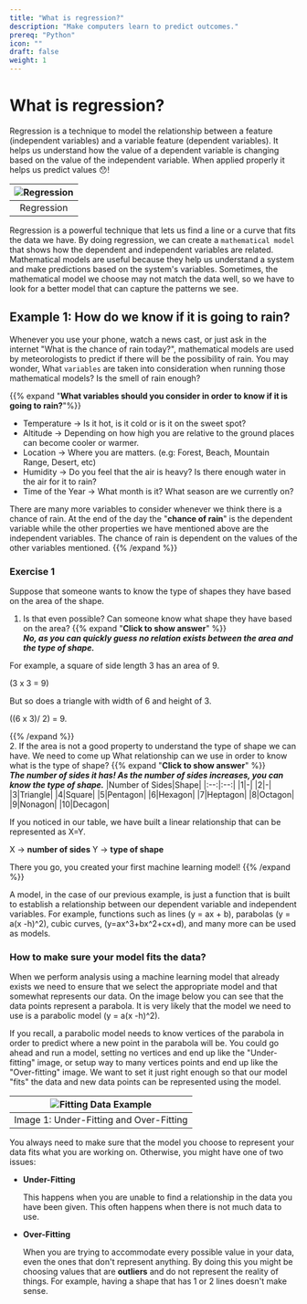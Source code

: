 ```yaml
---
title: "What is regression?"
description: "Make computers learn to predict outcomes."
prereq: "Python"
icon: ""
draft: false
weight: 1
---
```


# What is regression?
Regression is a technique to model the relationship between a feature (independent variables) and a variable feature (dependent variables). It helps us understand how the value of a dependent variable is changing based on the value of the independent variable. When applied properly it helps us predict values 😯!

|![Regression](../resources/regression.png)|
|:--:|
|Regression|

Regression is a powerful technique that lets us find a line or a curve that fits the data we have. By doing regression, we can create a `mathematical model` that shows how the dependent and independent variables are related. Mathematical models are useful because they help us understand a system and make predictions based on the system's variables. Sometimes, the mathematical model we choose may not match the data well, so we have to look for a better model that can capture the patterns we see.

## Example 1: How do we know if it is going to rain?
Whenever you use your phone, watch a news cast, or just ask in the internet "What is the chance of rain today?", mathematical models are used by meteorologists to predict if there will be the possibility of rain. You may wonder,  What `variables` are taken into consideration when running those mathematical models? Is the smell of rain enough?

{{% expand "**What variables should you consider in order to know if it is going to rain?**"%}}

- Temperature &rarr; Is it hot, is it cold or is it on the sweet spot?
- Altitude &rarr; Depending on how high you are relative to the ground places can become cooler or warmer.
- Location &rarr; Where you are matters. (e.g: Forest, Beach, Mountain Range, Desert, etc) 
- Humidity &rarr; Do you feel that the air is heavy? Is there enough water in the air for it to rain?
- Time of the Year &rarr; What month is it? What season are we currently on?

There are many more variables to consider whenever we think there is a chance of rain. At the end of the day the "**chance of rain**" is the dependent variable while the other properties we have mentioned above are the independent variables. The chance of rain is dependent on the values of the other variables mentioned.
{{% /expand %}}

### Exercise 1
Suppose that someone wants to know the type of shapes they have based on the area of the shape. 

1. Is that even possible? Can someone know what shape they have based on the area?
{{% expand "**Click to show answer**" %}}  
***No, as you can quickly guess no relation exists between the **area** and the type of shape.***

For example, a square of side length 3 has an area of 9.

(3 x 3 = 9)

But so does a triangle with width of 6 and height of 3.

((6 x 3)/ 2) = 9.

{{% /expand %}}
<br>
2. If the area is not a good property to understand the type of shape we can have. We need to come up What relationship can we use in order to know what is the type of shape?
{{% expand "**Click to show answer**" %}}  
***The number of **sides** it has! As the number of sides increases, you can know the type of shape.***
|Number of Sides|Shape|
|:--:|:--:|
|1|-|
|2|-|
|3|Triangle|
|4|Square|
|5|Pentagon|
|6|Hexagon|
|7|Heptagon|
|8|Octagon|
|9|Nonagon|
|10|Decagon|

If you noticed in our table, we have built a linear relationship that can be represented as X=Y. 

X &rarr; **number of sides**
Y &rarr; **type of shape**

There you go, you created your first machine learning model!
{{% /expand %}}
<br>

A model, in the case of our previous example, is just a function that is built to establish a relationship between our dependent variable and independent variables. For example, functions such as lines (y = ax + b), parabolas (y = a(x -h)^2), cubic curves, (y=ax^3+bx^2+cx+d), and many more can be used as models.

### How to make sure your model fits the data?

When we perform analysis using a machine learning model that already exists we need to ensure that we select the appropriate model and that somewhat represents our data. On the image below you can see that the data points represent a parabola. It is very likely that the model we need to use is a parabolic model (y = a(x -h)^2).

If you recall, a parabolic model needs to know vertices of the parabola in order to predict where a new point in the parabola will be. You could go ahead and run a model, setting no vertices and end up like the "Under-fitting" image, or setup way to many vertices points and end up like the "Over-fitting" image. We want to set it just right enough so that our model "fits" the data and new data points can be represented using the model. 

|![Fitting Data Example](../resources/fitting-data-example.png)|
|:--:|
|Image 1: Under-Fitting and Over-Fitting|

You always need to make sure that the model you choose to represent your data fits what you are working on. Otherwise, you might have one of two issues:
- **Under-Fitting**
    
    This happens when you are unable to find a relationship in the data you have been given. This often happens when there is not much data to use.

- **Over-Fitting**
    
    When you are trying to accommodate every possible value in your data, even the ones that don't represent anything. By doing this you might be choosing values that are **outliers** and do not represent the reality of things. For example, having a shape that has 1 or 2 lines doesn't make sense.
